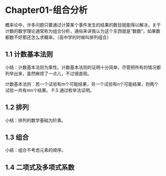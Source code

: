 # Chapter01-组合分析

概率论中，许多问题只要通过计算某个事件发生的结果的数目就能得以解决，关于计数的数学理论通常称为组合分析，通俗来讲我认为这个东西就是“数数”，如果数都数不好那还怎么求概率。（高中学的时候叫排列组合）

## 1.1 计数基本法则

小结：计数基本法则为乘性。计数基本法则的证明十分简单，尽管把所有的情况都列举出来，虽然麻烦了一点儿，不过很直观。

计数基本法则：若一个试验有m个可能结果，另一个试验有n个可能结果，则两个试验一共有mn个结果。 P.S 通过枚举法证明。

## 1.2 排列

小结：排列的数学基础为阶乘。

## 1.3 组合

小结：组合不考虑元素的顺序。  

## 1.4 二项式及多项式系数

